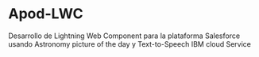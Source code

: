 # Apod-LWC
Desarrollo de Lightning Web Component para la plataforma Salesforce usando Astronomy picture of the day y Text-to-Speech IBM cloud Service
